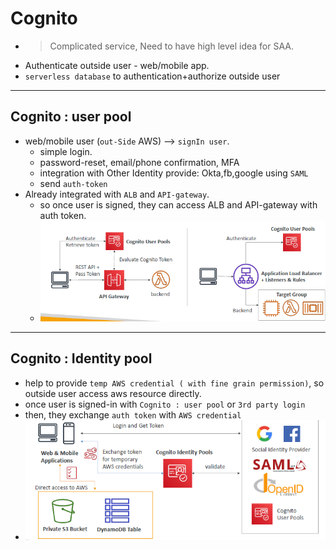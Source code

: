 # Cognito
- > Complicated service, Need to have high level idea for SAA.
- Authenticate outside user - web/mobile app.
- `serverless database` to authentication+authorize outside user

---
## Cognito : user pool
- web/mobile user (`out-Side` AWS) --> `signIn user`.
  - simple login. 
  - password-reset, email/phone confirmation, MFA
  - integration with Other Identity provide: Okta,fb,google using `SAML`
  - send `auth-token`
- Already integrated with `ALB` and `API-gateway`.
  - so once user is signed, they can access ALB and API-gateway with auth token. 
  - ![img_3.png](../99_img/moreSrv/api-gateway/img_3.png)

---
## Cognito : Identity pool
- help to provide `temp AWS credential ( with fine grain permission)`, so outside user access aws resource directly.
- once user is signed-in with `Cognito : user pool` or `3rd party login`
- then, they exchange `auth token` with `AWS credential` 
- ![img_4.png](../99_img/moreSrv/api-gateway/img_4.png)


